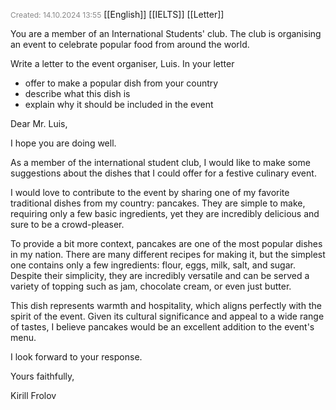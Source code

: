 <span style="font-size:12px; color:#888888;">Created: 14.10.2024 13:55</span>
[[English]] [[IELTS]] [[Letter]]

You are a member of an International Students' club. The club is organising an event to celebrate popular food from around the world.

Write a letter to the event organiser, Luis. In your letter

- offer to make a popular dish from your country
- describe what this dish is
- explain why it should be included in the event


Dear Mr. Luis,

I hope you are doing well.

As a member of the international student club, I would like to make some suggestions about the dishes that I could offer for a festive culinary event.

I would love to contribute to the event by sharing one of my favorite traditional dishes from my country: pancakes. They are simple to make, requiring only a few basic ingredients, yet they are incredibly delicious and sure to be a crowd-pleaser.

To provide a bit more context, pancakes are one of the most popular dishes in my nation. There are many different recipes for making it, but the simplest one contains only a few ingredients: flour, eggs, milk, salt, and sugar. Despite their simplicity, they are incredibly versatile and can be served a variety of topping such as jam, chocolate cream, or even just butter.

This dish represents warmth and hospitality, which aligns perfectly with the spirit of the event. Given its cultural significance and appeal to a wide range of tastes, I believe pancakes would be an excellent addition to the event's menu.

I look forward to your response.

Yours faithfully,

Kirill Frolov
